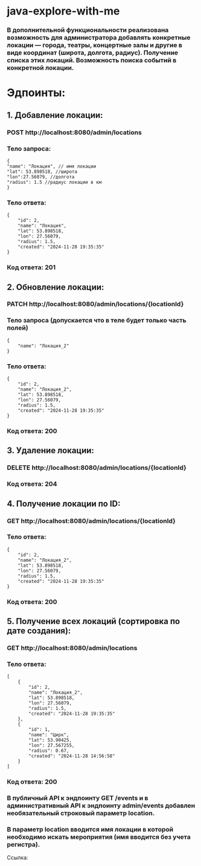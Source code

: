 # java-explore-with-me

### В дополнительной функциональности реализована возможность для администратора добавлять конкретные локации — города, театры, концертные залы и другие в виде координат (широта, долгота, радиус). Получение списка этих локаций. Возможность поиска событий в конкретной локации.

# Эдпоинты:
## 1. Добавление локации:
### POST http://localhost:8080/admin/locations
### Тело запроса:
```
{
"name": "Локация", // имя локации
"lat": 53.898518, //широта
"lon":27.56079, //долгота
"radius": 1.5 //радиус локации в км
}
```
### Тело ответа:
```
{
    "id": 2,
    "name": "Локация",
    "lat": 53.898518,
    "lon": 27.56079,
    "radius": 1.5,
    "created": "2024-11-28 19:35:35"
}
```
### Код ответа: 201

## 2. Обновление локации:
### PATCH http://localhost:8080/admin/locations/{locationId}
### Тело запроса (допускается что в теле будет только часть полей)
```
{
    "name": "Локация_2"
}
```
### Тело ответа:
```
{
    "id": 2,
    "name": "Локация_2",
    "lat": 53.898518,
    "lon": 27.56079,
    "radius": 1.5,
    "created": "2024-11-28 19:35:35"
}
```
### Код ответа: 200

## 3. Удаление локации:
### DELETE http://localhost:8080/admin/locations/{locationId}
### Код ответа: 204

## 4. Получение локации по ID:
### GET http://localhost:8080/admin/locations/{locationId}
### Тело ответа:
```
{
    "id": 2,
    "name": "Локация_2",
    "lat": 53.898518,
    "lon": 27.56079,
    "radius": 1.5,
    "created": "2024-11-28 19:35:35"
}
```
### Код ответа: 200

## 5. Получение всех локаций (сортировка по дате создания):
### GET http://localhost:8080/admin/locations
### Тело ответа:
```
[
    {
        "id": 2,
        "name": "Локация_2",
        "lat": 53.898518,
        "lon": 27.56079,
        "radius": 1.5,
        "created": "2024-11-28 19:35:35"
    },
    {
        "id": 1,
        "name": "Цирк",
        "lat": 53.90425,
        "lon": 27.567255,
        "radius": 0.67,
        "created": "2024-11-28 14:56:58"
    }
]
```
### Код ответа: 200

### В публичный API к эндпоинту GET /events и в административный API к эндпоинту admin/events добавлен необязательный строковый параметр **location**. 
### В параметр **location** вводится имя локации в которой необходимо искать мероприятия (имя вводится без учета регистра).

Ссылка: